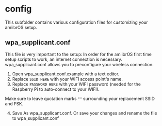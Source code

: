 # config
This subfolder contains various configuration files for customizing your
amiibrOS setup.

## wpa_supplicant.conf
This file is very important to the setup: In order for the amiibrOS first time
setup scripts to work, an internet connection is necessary. wpa_supplicant.conf
allows you to preconfigure your wireless connection.

1. Open wpa_supplicant.conf.example with a text editor.
2. Replace `SSID HERE` with your WIFI access point's name.
3. Replace `PASSWORD HERE` with your WIFI password (needed for the Raspberry Pi
to auto-connect to your WIFI).

Make sure to leave quotation marks `""` surrounding your replacement SSID and
PSK.

4. Save As wpa_supplicant.conf. Or save your changes and rename the file to
wpa_supplicant.conf
